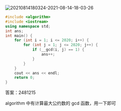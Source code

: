 ![20210814180324-2021-08-14-18-03-26](https://raw.githubusercontent.com/fengwei2002/Pictures_02/master/images/20210814180324-2021-08-14-18-03-26.png)

``` cpp
#include <algorithm>
#include <iostream>
using namespace std;
int ans;
int main() {
    for (int i = 1; i <= 2020; i++) {
        for (int j = 1; j <= 2020; j++) {
            if (__gcd(i, j) == 1) {
                ans++;
            }
        }
    }
    cout << ans << endl;
    return 0;
}
```

答案：2481215

algorithm 中有计算最大公约数的 gcd 函数，用一下即可

